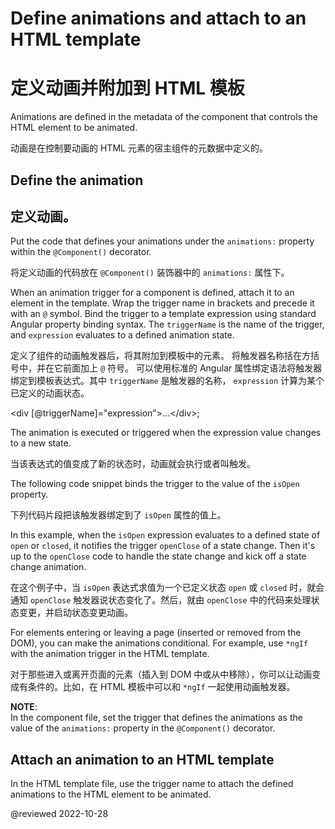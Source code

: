 # Define animations and attach to an HTML template

# 定义动画并附加到 HTML 模板

Animations are defined in the metadata of the component that controls the HTML element to be animated.

动画是在控制要动画的 HTML 元素的宿主组件的元数据中定义的。

## Define the animation

## 定义动画。

Put the code that defines your animations under the `animations:` property within the `@Component()` decorator.

将定义动画的代码放在 `@Component()` 装饰器中的 `animations:` 属性下。

<code-example header="src/app/open-close.component.ts" path="animations/src/app/open-close.component.ts" region="component"></code-example>

When an animation trigger for a component is defined, attach it to an element in the template. Wrap the trigger name in brackets and precede it with an `@` symbol.
Bind the trigger to a template expression using standard Angular property binding syntax. The `triggerName` is the name of the trigger, and `expression` evaluates to a defined animation state.

定义了组件的动画触发器后，将其附加到模板中的元素。 将触发器名称括在方括号中，并在它前面加上 `@` 符号。 可以使用标准的 Angular 属性绑定语法将触发器绑定到模板表达式。其中 `triggerName` 是触发器的名称， `expression` 计算为某个已定义的动画状态。

<code-example format="typescript" language="typescript">

&lt;div [&commat;triggerName]="expression"&gt;&hellip;&lt;/div&gt;;

</code-example>

The animation is executed or triggered when the expression value changes to a new state.

当该表达式的值变成了新的状态时，动画就会执行或者叫触发。

The following code snippet binds the trigger to the value of the `isOpen` property.

下列代码片段把该触发器绑定到了 `isOpen` 属性的值上。

<code-example header="src/app/open-close.component.html" path="animations/src/app/open-close.component.1.html" region="trigger"></code-example>

In this example, when the `isOpen` expression evaluates to a defined state of `open` or `closed`, it notifies the trigger `openClose` of a state change.
Then it's up to the `openClose` code to handle the state change and kick off a state change animation.

在这个例子中，当 `isOpen` 表达式求值为一个已定义状态 `open` 或 `closed` 时，就会通知 `openClose` 触发器说状态变化了。然后，就由 `openClose` 中的代码来处理状态变更，并启动状态变更动画。

For elements entering or leaving a page \(inserted or removed from the DOM\), you can make the animations conditional.
For example, use `*ngIf` with the animation trigger in the HTML template.

对于那些进入或离开页面的元素（插入到 DOM 中或从中移除），你可以让动画变成有条件的。比如，在 HTML 模板中可以和 `*ngIf` 一起使用动画触发器。

<div class="alert is-helpful">

**NOTE**: <br />
In the component file, set the trigger that defines the animations as the value of the `animations:` property in the `@Component()` decorator.

## Attach an animation to an HTML template

In the HTML template file, use the trigger name to attach the defined animations to the HTML element to be animated.

</div>

@reviewed 2022-10-28
